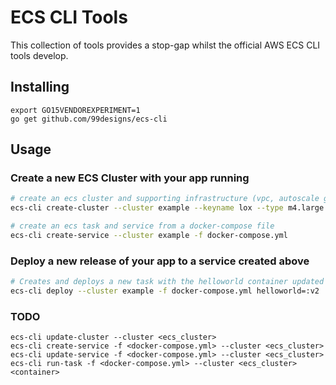 ECS CLI Tools
=============

This collection of tools provides a stop-gap whilst the official AWS ECS CLI tools develop.

## Installing

```
export GO15VENDOREXPERIMENT=1
go get github.com/99designs/ecs-cli
```

## Usage

### Create a new ECS Cluster with your app running

```bash
# create an ecs cluster and supporting infrastructure (vpc, autoscale group, security groups, etc)
ecs-cli create-cluster --cluster example --keyname lox --type m4.large --count 4

# create an ecs task and service from a docker-compose file
ecs-cli create-service --cluster example -f docker-compose.yml
```

### Deploy a new release of your app to a service created above

```bash
# Creates and deploys a new task with the helloworld container updated with a new image tag
ecs-cli deploy --cluster example -f docker-compose.yml helloworld=:v2
```

### TODO

```
ecs-cli update-cluster --cluster <ecs_cluster>
ecs-cli create-service -f <docker-compose.yml> --cluster <ecs_cluster>
ecs-cli update-service -f <docker-compose.yml> --cluster <ecs_cluster>
ecs-cli run-task -f <docker-compose.yml> --cluster <ecs_cluster> <container>
```


